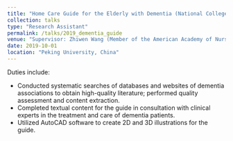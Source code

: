```yaml
---
title: "Home Care Guide for the Elderly with Dementia (National College Student Innovation and Entrepreneurship Practice Project of China)"
collection: talks
type: "Research Assistant"
permalink: /talks/2019_dementia_guide
venue: "Supervisor: Zhiwen Wang (Member of the American Academy of Nursing)"
date: 2019-10-01
location: "Peking University, China"
---
```

Duties include: 
* Conducted systematic searches of databases and websites of dementia associations to obtain high-quality literature; performed quality assessment and content extraction.
* Completed textual content for the guide in consultation with clinical experts in the treatment and care of dementia patients.
* Utilized AutoCAD software to create 2D and 3D illustrations for the guide.

